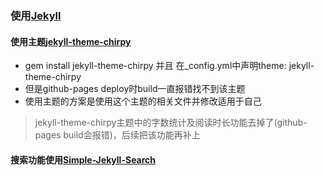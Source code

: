### 使用[Jekyll](http://jekyllcn.com/)

#### 使用主题[jekyll-theme-chirpy](https://github.com/cotes2020/jekyll-theme-chirpy)
- gem install jekyll-theme-chirpy 并且 在_config.yml中声明theme: jekyll-theme-chirpy
- 但是github-pages deploy时build一直报错找不到该主题
- 使用主题的方案是使用这个主题的相关文件并修改适用于自己
> jekyll-theme-chirpy主题中的字数统计及阅读时长功能去掉了(github-pages build会报错)，后续把该功能再补上

#### 搜索功能使用[Simple-Jekyll-Search](https://github.com/christian-fei/Simple-Jekyll-Search)